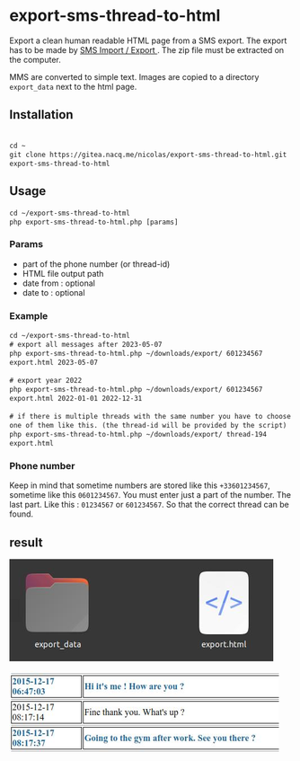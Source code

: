 # export-sms-thread-to-html

Export a clean human readable HTML page from a SMS export. The export has to be made by [SMS Import / Export ](https://github.com/tmo1/sms-ie). The zip file must be extracted on the computer.

MMS are converted to simple text. Images are copied to a directory `export_data` next to the html page.

## Installation 

```shell

cd ~
git clone https://gitea.nacq.me/nicolas/export-sms-thread-to-html.git
export-sms-thread-to-html

```

## Usage

```shell
cd ~/export-sms-thread-to-html
php export-sms-thread-to-html.php [params]
```

### Params
 - part of the phone number (or thread-id)
 - HTML file output path
 - date from : optional
 - date to : optional

### Example
```shell
cd ~/export-sms-thread-to-html
# export all messages after 2023-05-07
php export-sms-thread-to-html.php ~/downloads/export/ 601234567 export.html 2023-05-07 

# export year 2022
php export-sms-thread-to-html.php ~/downloads/export/ 601234567 export.html 2022-01-01 2022-12-31 

# if there is multiple threads with the same number you have to choose one of them like this. (the thread-id will be provided by the script)
php export-sms-thread-to-html.php ~/downloads/export/ thread-194 export.html

```

### Phone number

Keep in mind that sometime numbers are stored like this `+33601234567`, sometime like this `0601234567`. You must enter just a part of the number. The last part. Like this : `01234567` or `601234567`. So that the correct thread can be found.

## result

![Capture 1](capture_1.jpg)

![Capture 2](capture_2.jpg)